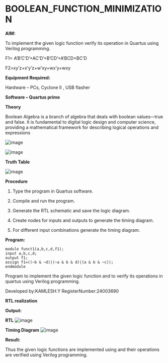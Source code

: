 # BOOLEAN_FUNCTION_MINIMIZATION

**AIM:**

To implement the given logic function verify its operation in Quartus using Verilog programming.

F1= A’B’C’D’+AC’D’+B’CD’+A’BCD+BC’D 

F2=xy’z+x’y’z+w’xy+wx’y+wxy

**Equipment Required:**

Hardware – PCs, Cyclone II , USB flasher

**Software – Quartus prime**

**Theory**

Boolean Algebra is a branch of algebra that deals with boolean values—true and false. It is fundamental to digital logic design and computer science, providing a mathematical framework for describing logical operations and expressions

![image](https://github.com/user-attachments/assets/84c69e08-4da7-4021-9b0c-4500ecb71f18)

![image](https://github.com/user-attachments/assets/34c895f5-ebe0-462d-9bc4-aacdc7c7b0be)


**Truth Table**

![image](https://github.com/user-attachments/assets/e7bc94bf-838e-48f8-a319-47cc4d40307b)

**Procedure**

1.	Type the program in Quartus software.

2.	Compile and run the program.

3.	Generate the RTL schematic and save the logic diagram.

4.	Create nodes for inputs and outputs to generate the timing diagram.

5.	For different input combinations generate the timing diagram.


**Program:**
```
module funct1(a,b,c,d,f1);
input a,b,c,d;
output f1;
assign f1=((~b & ~d)|(~a & b & d)|(a & b & ~c));
endmodule
```

 Program to implement the given logic function and to verify its operations in quartus using Verilog programming. 

Developed by:KAMLESH.Y RegisterNumber:24003690


**RTL realization**

**Output:**

**RTL**
![image](https://github.com/user-attachments/assets/04b52215-bafe-4631-b427-2254b506469e)


**Timing Diagram**
![image](https://github.com/user-attachments/assets/84799b6a-cc58-42f1-8e29-864cad832fb1)


**Result:**

Thus the given logic functions are implemented using and their operations are verified using Verilog programming.

